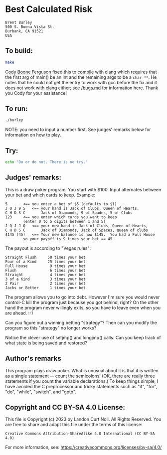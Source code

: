 # Best Calculated Risk

    Brent Burley
    500 S. Buena Vista St.
    Burbank, CA 91521
    USA

## To build:

```sh
make
```

[Cody Boone Ferguson](/winners.html#Cody_Boone_Ferguson) fixed this to compile with
clang which requires that the first arg of main() be an int and the remaining
args to be a `char **`. He notes that he could not get the entry to work with
gcc before the fix and it does not work with clang either; see
[/bugs.md](/bugs.md) for information here. Thank you Cody for your assistance!



## To run:

```sh
./burley
```

NOTE: you need to input a number first. See judges' remarks below for
information on how to play.


## Try:

```sh
echo "Do or do not. There is no try."
```

## Judges' remarks:

This is a draw poker program.  You start with $100.  Input alternates
between your bet and which cards to keep.  Example:

    5		<== you enter a bet of $5 (defaults to $1)
    J Q J 9 5	<== your hand is Jack of Clubs, Queen of Hearts,
    C H D S C	    Jack of Diamonds, 9 of Spades, 5 of Clubs
    123		<== you enter which cards you want to keep
			(enter 0 to 5 digits between 1 and 5)
    J Q J J Q	<== your new hand is Jack of Clubs, Queen of Hearts,
    C H D S C	    Jack of Diamonds, Jack of Spaces, Queen of clubs
    $145 (45)	<== Your new balance is now $145.  You had a Full House
			so your payoff is 9 times your bet == 45

The payout is according to "Vegas rules":

    Straight Flush     50 times your bet
    Four of a Kind     25 times your bet
    Full House          9 times your bet
    Flush               6 times your bet
    Straight            4 times your bet
    3 of a Kind         3 times your bet
    2 Pair              2 times your bet
    Jacks or Better     1 times your bet

The program allows you to go into debt.  However I'm sure you would
never control-C kill the program just because you got behind, right?
On the other hand the program never willingly exits, so you have
to leave even when you are ahead.  :-)

Can you figure out a winning betting "strategy"?  Then can you modify
the program so this "strategy" no longer works?

Notice the clever use of setjmp() and longjmp() calls.  Can you keep
track of what state is being saved and restored?

## Author's remarks

This program plays draw poker.  What is unusual about it is that it
is written as a single statement -- count the semicolons!  (OK, there
are really three statements if you count the variable declarations.)  To
keep things simple, I have avoided the C preprocessor and tricky
statements such as "if", "for", "do", "while", "switch", and "goto".

## Copyright and CC BY-SA 4.0 License:

This file is Copyright (c) 2023 by Landon Curt Noll.  All Rights Reserved.
You are free to share and adapt this file under the terms of this license:

    Creative Commons Attribution-ShareAlike 4.0 International (CC BY-SA 4.0)

For more information, see: https://creativecommons.org/licenses/by-sa/4.0/
